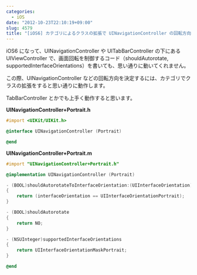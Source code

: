 ```yaml
---
categories:
  - iOS
date: "2012-10-23T22:10:19+09:00"
slug: 4579
title: "[iOS6] カテゴリによるクラスの拡張で UINavigationController の回転方向を決定する"
---
```


iOS6 になって、UINavigationController や UITabBarController の下にある UIViewController で、画面回転を制御するコード（shouldAutorotate, supportedInterfaceOrientations）を書いても、思い通りに動いてくれません。

この際、UINavigationController などの回転方向を決定するには、カテゴリでクラスの拡張をすると思い通りに動作します。

TabBarController とかでも上手く動作すると思います。

**UINavigationController+Portrait.h**

```objective-c
#import <UIKit/UIKit.h>

@interface UINavigationController (Portrait)

@end
```

**UINavigationController+Portrait.m**

```objective-c
#import "UINavigationController+Portrait.h"

@implementation UINavigationController (Portrait)

- (BOOL)shouldAutorotateToInterfaceOrientation:(UIInterfaceOrientation)interfaceOrientation
{
    return (interfaceOrientation == UIInterfaceOrientationPortrait);
}

- (BOOL)shouldAutorotate
{
    return NO;
}

- (NSUInteger)supportedInterfaceOrientations
{
    return UIInterfaceOrientationMaskPortrait;
}

@end
```

